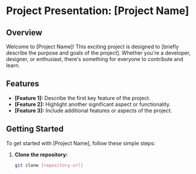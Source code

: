 # Project Presentation: [Project Name]

## Overview

Welcome to [Project Name]! This exciting project is designed to [briefly describe the purpose and goals of the project]. Whether you're a developer, designer, or enthusiast, there's something for everyone to contribute and learn.

## Features

- **[Feature 1]:** Describe the first key feature of the project.
- **[Feature 2]:** Highlight another significant aspect or functionality.
- **[Feature 3]:** Include additional features or aspects of the project.

## Getting Started

To get started with [Project Name], follow these simple steps:

1. **Clone the repository:**
   ```bash
   git clone [repository-url]
